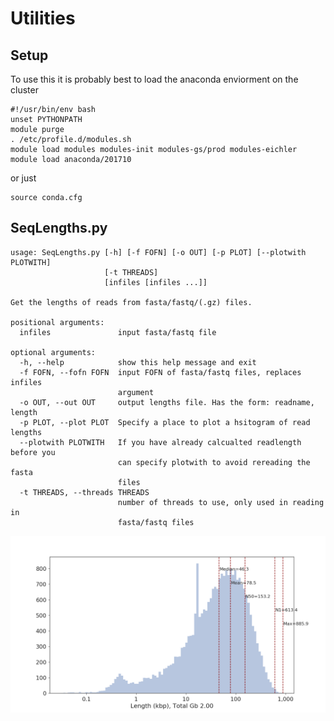 # Utilities #


## Setup ##
To use this it is probably best to load the anaconda enviorment on the cluster
```
#!/usr/bin/env bash
unset PYTHONPATH
module purge
. /etc/profile.d/modules.sh
module load modules modules-init modules-gs/prod modules-eichler
module load anaconda/201710
```
or just 
```
source conda.cfg
```


## SeqLengths.py ##
```
usage: SeqLengths.py [-h] [-f FOFN] [-o OUT] [-p PLOT] [--plotwith PLOTWITH]
                     [-t THREADS]
                     [infiles [infiles ...]]

Get the lengths of reads from fasta/fastq/(.gz) files.

positional arguments:
  infiles               input fasta/fastq file

optional arguments:
  -h, --help            show this help message and exit
  -f FOFN, --fofn FOFN  input FOFN of fasta/fastq files, replaces infiles
                        argument
  -o OUT, --out OUT     output lengths file. Has the form: readname, length
  -p PLOT, --plot PLOT  Specify a place to plot a hsitogram of read lengths
  --plotwith PLOTWITH   If you have already calcualted readlength before you
                        can specify plotwith to avoid rereading the fasta
                        files
  -t THREADS, --threads THREADS
                        number of threads to use, only used in reading in
                        fasta/fastq files
```
![alt text](pngs/readlendist.png?raw=true "Example Read Length Distribution")



